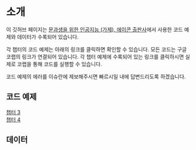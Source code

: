 # 소개 

이 깃허브 페이지는  [문과생을 위한 인공지능 (가제), 에이콘 출판사]()에서 사용한 코드 예제와 데이터가 수록되어 있습니다.  

각 챕터의 코드 예제는 아래의 링크를 클릭하면 확인할 수 있습니다. 모든 코드는 구글 코랩의 링크가 연결되어 있습니다. 각 챕터 예제에 수록되어 있는 링크를 클릭하시면 실제로 코랩을 통해 코드를 실행할 수 있습니다. 

코드 예제의 에러를 이슈란에 제보해주시면 빠르시일 내에 답변드리도록 하겠습니다. 


## 코드 예제 

[챕터 3](https://github.com/skku-ai-textbook/aitextbook/blob/main/notebooks/CH03_Github.ipynb) </br>
[챕터 4](https://github.com/skku-ai-textbook/aitextbook/blob/main/notebooks/CH04_Github.ipynb)

## 데이터 

